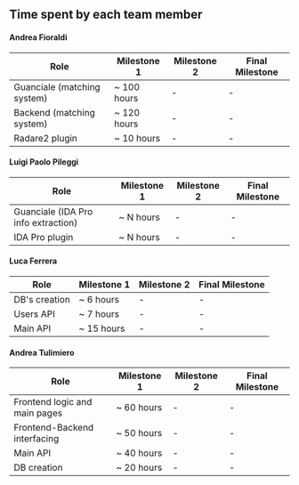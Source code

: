 
## Time spent by each team member

#### Andrea Fioraldi

| Role | Milestone 1 | Milestone 2 | Final Milestone |
| -- | -- | -- | -- |
| Guanciale (matching system) | ~ 100 hours | - | - |
| Backend (matching system) |  ~ 120 hours | - | - |
| Radare2 plugin |  ~ 10 hours | - | - |

#### Luigi Paolo Pileggi

| Role | Milestone 1 | Milestone 2 | Final Milestone |
| -- | -- | -- | -- |
| Guanciale (IDA Pro info extraction) | ~ N hours | - | - |
| IDA Pro plugin | ~ N hours | - | - |

#### Luca Ferrera

| Role | Milestone 1 | Milestone 2 | Final Milestone |
| -- | -- | -- | -- |
| DB's creation| ~ 6 hours | - | - |
| Users API | ~ 7 hours | - | - |
| Main API | ~ 15 hours | - | - |


#### Andrea Tulimiero

| Role | Milestone 1 | Milestone 2 | Final Milestone |
| -- | -- | -- | -- |
| Frontend logic and main pages | ~ 60 hours | - | - |
| Frontend-Backend interfacing | ~ 50 hours | - | - |
| Main API | ~ 40 hours | - | - |
| DB creation | ~ 20 hours | - | - |
